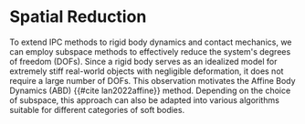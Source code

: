 # Spatial Reduction

To extend IPC methods to rigid body dynamics and contact mechanics, we can employ subspace methods to effectively reduce the system's degrees of freedom (DOFs). Since a rigid body serves as an idealized model for extremely stiff real-world objects with negligible deformation, it does not require a large number of DOFs. This observation motivates the Affine Body Dynamics (ABD) {{#cite lan2022affine}} method. Depending on the choice of subspace, this approach can also be adapted into various algorithms suitable for different categories of soft bodies.